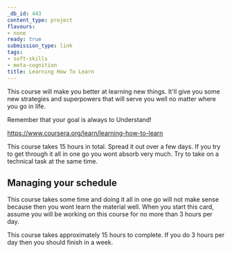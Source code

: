 ```yaml
---
_db_id: 443
content_type: project
flavours:
- none
ready: true
submission_type: link
tags:
- soft-skills
- meta-cognition
title: Learning How To Learn
---
```


This course will make you better at learning new things. It'll give you some new strategies and superpowers that will serve you well no matter where you go in life.

Remember that your goal is always to Understand!

https://www.coursera.org/learn/learning-how-to-learn

This course takes 15 hours in total. Spread it out over a few days. If you try to get through it all in one go you wont absorb very much. Try to take on a technical task at the same time.

## Managing your schedule

This course takes some time and doing it all in one go will not make sense because then you wont learn the material well. When you start this card, assume you will be working on this course for no more than 3 hours per day.

This course takes approximately 15 hours to complete. If you do 3 hours per day then you should finish in a week.